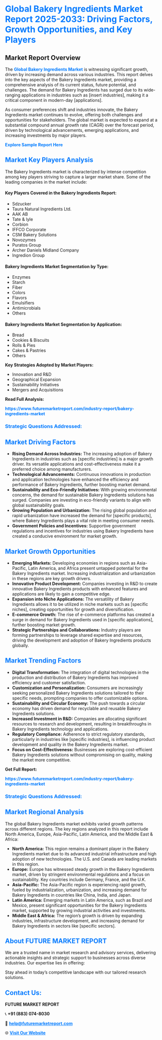<h1 style="color: #007BFF;">Global Bakery Ingredients Market Report 2025-2033: Driving Factors, Growth Opportunities, and Key Players</h1>

<section id="overview">
<h2>Market Report Overview</h2>
<p>The <a href="https://www.futuremarketreport.com/industry-report/bakery-ingredients-market" style="color: #007BFF; text-decoration: none;"><strong>Global Bakery Ingredients Market</strong></a> is witnessing significant growth, driven by increasing demand across various industries. This report delves into the key aspects of the Bakery Ingredients market, providing a comprehensive analysis of its current status, future potential, and challenges. The demand for Bakery Ingredients has surged due to its wide-ranging applications in industries such as [insert industries], making it a critical component in modern-day [applications].</p>
<p>As consumer preferences shift and industries innovate, the Bakery Ingredients market continues to evolve, offering both challenges and opportunities for stakeholders. The global market is expected to expand at a substantial compound annual growth rate (CAGR) over the forecast period, driven by technological advancements, emerging applications, and increasing investments by major players.</p>
</section>

<section id="overview">
<p><a href="https://www.futuremarketreport.com/request-sample/reportId=44356" style="color: #007BFF; text-decoration: none;"><strong>Explore Sample Report Here</strong></a></p>
</section>

<section id="key-players">
<h2 style="color: #007BFF;">Market Key Players Analysis</h2>
<p>The Bakery Ingredients market is characterized by intense competition among key players striving to capture a larger market share. Some of the leading companies in the market include:</p>
<h4>Key Players Covered in the Bakery Ingredients Report:</h4>
<ul><li>Sdzucker</li><li>Taura Natural Ingredients Ltd.</li><li>AAK AB</li><li>Tate &amp; lyle</li><li>Corbion</li><li>IFFCO Corporate</li><li>CSM Bakery Solutions</li><li>Novozymes</li><li>Puratos Group</li><li>Archer Daniels Midland Company</li><li>Ingredion Group</li></ul>
<h4>Bakery Ingredients Market Segmentation by Type:</h4>
<ul><li>Enzymes</li><li>Starch</li><li>Fiber</li><li>Colors</li><li>Flavors</li><li>Emulsifiers</li><li>Antimicrobials</li><li>Others</li></ul>

<h4>Bakery Ingredients Market Segmentation by Application:</h4>
<ul><li>Bread</li><li>Cookies &amp; Biscuits</li><li>Rolls &amp; Pies</li><li>Cakes &amp; Pastries</li><li>Others</li></ul>
<p><strong>Key Strategies Adopted by Market Players:</strong></p>
<ul>
<li>Innovation and R&D</li>
<li>Geographical Expansion</li>
<li>Sustainability Initiatives</li>
<li>Mergers and Acquisitions</li>
</ul>
</section>

<section>
<p><strong>Read Full Analysis: </strong></p><a href="https://www.futuremarketreport.com/industry-report/bakery-ingredients-market" style="color: #007BFF; text-decoration: none;"><strong>https://www.futuremarketreport.com/industry-report/bakery-ingredients-market</strong></a>
<h3 style="color: #007BFF;">Strategic Questions Addressed:</h3>
</section>

<section id="driving-factors">
<h2 style="color: #007BFF;">Market Driving Factors</h2>
<ul>
<li><strong>Rising Demand Across Industries:</strong> The increasing adoption of Bakery Ingredients in industries such as [specific industries] is a major growth driver. Its versatile applications and cost-effectiveness make it a preferred choice among manufacturers.</li>
<li><strong>Technological Advancements:</strong> Continuous innovations in production and application technologies have enhanced the efficiency and performance of Bakery Ingredients, further boosting market demand.</li>
<li><strong>Sustainability and Eco-Friendly Initiatives:</strong> With growing environmental concerns, the demand for sustainable Bakery Ingredients solutions has surged. Companies are investing in eco-friendly variants to align with global sustainability goals.</li>
<li><strong>Growing Population and Urbanization:</strong> The rising global population and rapid urbanization have increased the demand for [specific products], where Bakery Ingredients plays a vital role in meeting consumer needs.</li>
<li><strong>Government Policies and Incentives:</strong> Supportive government regulations and incentives for industries using Bakery Ingredients have created a conducive environment for market growth.</li>
</ul>
</section>

<section id="growth-opportunities">
<h2 style="color: #007BFF;">Market Growth Opportunities</h2>
<ul>
<li><strong>Emerging Markets:</strong> Developing economies in regions such as Asia-Pacific, Latin America, and Africa present untapped potential for the Bakery Ingredients market. Increasing industrialization and urbanization in these regions are key growth drivers.</li>
<li><strong>Innovative Product Development:</strong> Companies investing in R&D to create innovative Bakery Ingredients products with enhanced features and applications are likely to gain a competitive edge.</li>
<li><strong>Expansion into Niche Applications:</strong> The versatility of Bakery Ingredients allows it to be utilized in niche markets such as [specific niches], creating opportunities for growth and diversification.</li>
<li><strong>E-commerce Growth:</strong> The rise of e-commerce platforms has created a surge in demand for Bakery Ingredients used in [specific applications], further boosting market growth.</li>
<li><strong>Strategic Partnerships and Collaborations:</strong> Industry players are forming partnerships to leverage shared expertise and resources, driving the development and adoption of Bakery Ingredients products globally.</li>
</ul>
</section>

<section id="trending-factors">
<h2 style="color: #007BFF;">Market Trending Factors</h2>
<ul>
<li><strong>Digital Transformation:</strong> The integration of digital technologies in the production and distribution of Bakery Ingredients has improved efficiency and customer satisfaction.</li>
<li><strong>Customization and Personalization:</strong> Consumers are increasingly seeking personalized Bakery Ingredients solutions tailored to their specific needs, prompting companies to offer customizable options.</li>
<li><strong>Sustainability and Circular Economy:</strong> The push towards a circular economy has driven demand for recyclable and reusable Bakery Ingredients solutions.</li>
<li><strong>Increased Investment in R&D:</strong> Companies are allocating significant resources to research and development, resulting in breakthroughs in Bakery Ingredients technology and applications.</li>
<li><strong>Regulatory Compliance:</strong> Adherence to strict regulatory standards, particularly in industries like [specific industries], is influencing product development and quality in the Bakery Ingredients market.</li>
<li><strong>Focus on Cost-Effectiveness:</strong> Businesses are exploring cost-efficient Bakery Ingredients solutions without compromising on quality, making the market more competitive.</li>
</ul>
</section>

<section>
<p><strong>Get Full Report: </strong></p><a href="https://www.futuremarketreport.com/industry-report/bakery-ingredients-market" style="color: #007BFF; text-decoration: none;"><strong>https://www.futuremarketreport.com/industry-report/bakery-ingredients-market</strong></a>
<h3 style="color: #007BFF;">Strategic Questions Addressed:</h3>
</section>


<section id="regional-analysis">
<h2 style="color: #007BFF;">Market Regional Analysis</h2>
<p>The global Bakery Ingredients market exhibits varied growth patterns across different regions. The key regions analyzed in this report include North America, Europe, Asia-Pacific, Latin America, and the Middle East & Africa:</p>
<ul>
<li><strong>North America:</strong> This region remains a dominant player in the Bakery Ingredients market due to its advanced industrial infrastructure and high adoption of new technologies. The U.S. and Canada are leading markets in this region.</li>
<li><strong>Europe:</strong> Europe has witnessed steady growth in the Bakery Ingredients market, driven by stringent environmental regulations and a focus on sustainability. Key countries include Germany, France, and the U.K.</li>
<li><strong>Asia-Pacific:</strong> The Asia-Pacific region is experiencing rapid growth, fueled by industrialization, urbanization, and increasing demand for Bakery Ingredients in countries like China, India, and Japan.</li>
<li><strong>Latin America:</strong> Emerging markets in Latin America, such as Brazil and Mexico, present significant opportunities for the Bakery Ingredients market, supported by growing industrial activities and investments.</li>
<li><strong>Middle East & Africa:</strong> The region’s growth is driven by expanding industries, infrastructure development, and increasing demand for Bakery Ingredients in sectors like [specific sectors].</li>
</ul>
</section>

<footer>
<h2 style="color: #007BFF;">About FUTURE MARKET REPORT</h2>
<p>We are a trusted name in market research and advisory services, delivering actionable insights and strategic support to businesses across diverse industries. Our expertise lies in offering:</p>

<p>Stay ahead in today’s competitive landscape with our tailored research solutions.</p>

<h2 style="color: #007BFF;">Contact Us:</h2>
<p><strong>FUTURE MARKET REPORT</strong></p>
<p>📞 <strong>+91 (883) 074-8030</strong></p>
<p>📧 <strong><a href="mailto:help@futuremarketreport.com" style="color: #007BFF;">help@futuremarketreport.com</a></strong></p>
<p>🌐 <strong><a href="https://www.futuremarketreport.com/" style="color: #007BFF;">Visit Our Website</a></strong></p>
</footer>